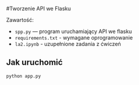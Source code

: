 #Tworzenie API we Flasku

Zawartość:
- `spp.py` — program uruchamiający API we flasku
- `requirements.txt` - wymagane oprogramowanie
- `la2.ipynb` - uzupełnione zadania z ćwiczeń
## Jak uruchomić
```bash
python app.py
```
